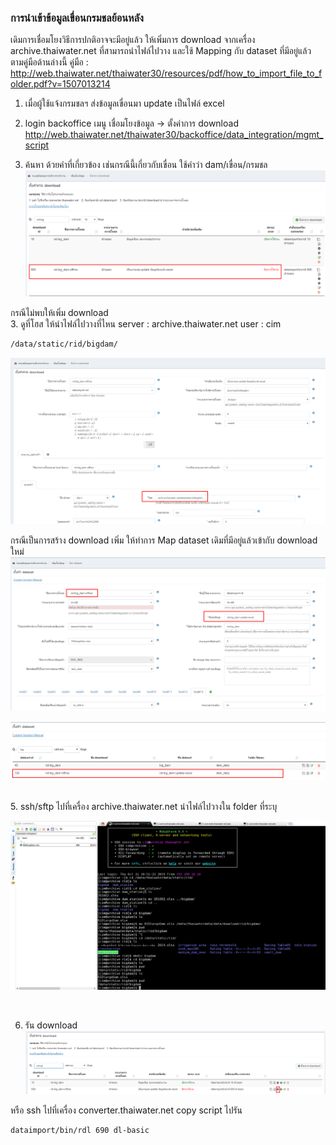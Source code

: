 <!---
author Thitiorn Meeprasert (thitiporn@haii.or.th)
-->
### การนำเข้าข้อมูลเขื่อนกรมชลย้อนหลัง
เดิมการเชื่อมโยงวิธีการปกติอาจจะมีอยู่แล้ว ให้เพิ่มการ download จากเครื่อง archive.thaiwater.net ที่สามารถนำไฟล์ไปวาง และใช้ Mapping กับ dataset ที่มีอยู่แล้ว ตามคู่มือด้านล่างนี้
คู่มือ :
http://web.thaiwater.net/thaiwater30/resources/pdf/how_to_import_file_to_folder.pdf?v=1507013214

1. เมื่อผู้ใช้แจ้งกรมชลฯ ส่งข้อมูลเขื่อนมา update เป็นไฟล์ excel

2. login backoffice เมนู เชื่อมโยงข้อมูล -> ตั้งค่าการ download
http://web.thaiwater.net/thaiwater30/backoffice/data_integration/mgmt_script

3. ค้นหา ด้วยคำที่เกี่ยวข้อง เช่นกรณีนี้เกี่ยวกับเขื่อน ใช้คำว่า dam/เขื่อน/กรมชล
![](assets/markdown-img-paste-20191101101904631.png)

กรณีไม่พบให้เพิ่ม download
<br />
3. ดูที่โฮส ให้นำไฟล์ไปวางที่ไหน
server : archive.thaiwater.net
user : cim
```sh
/data/static/rid/bigdam/
```
![](assets/markdown-img-paste-20191101102202655.png)

กรณีเป็นการสร้าง download เพิ่ม ให้ทำการ Map dataset เดิมที่มีอยู่แล้วเข้ากับ download ใหม่
![](assets/markdown-img-paste-20191101102728752.png)

![](assets/markdown-img-paste-20191101102747984.png)


<br />
5. ssh/sftp ไปที่เครื่อง archive.thaiwater.net นำไฟล์ไปวางใน folder ที่ระบุ

![](assets/markdown-img-paste-20191101102348402.png)

<br />

6. รัน download
![](assets/markdown-img-paste-20191101102439113.png)


หรือ ssh ไปที่เครื่อง converter.thaiwater.net copy script ไปรัน

```sh
dataimport/bin/rdl 690 dl-basic
```
